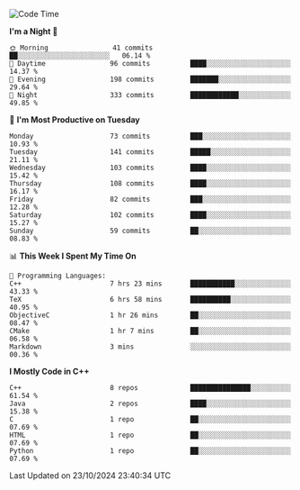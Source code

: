 <!--START_SECTION:waka-->
![Code Time](http://img.shields.io/badge/Code%20Time-117%20hrs%2050%20mins-blue)

**I'm a Night 🦉** 

```text
🌞 Morning                41 commits          ██░░░░░░░░░░░░░░░░░░░░░░░   06.14 % 
🌆 Daytime                96 commits          ████░░░░░░░░░░░░░░░░░░░░░   14.37 % 
🌃 Evening                198 commits         ███████░░░░░░░░░░░░░░░░░░   29.64 % 
🌙 Night                  333 commits         ████████████░░░░░░░░░░░░░   49.85 % 
```
📅 **I'm Most Productive on Tuesday** 

```text
Monday                   73 commits          ███░░░░░░░░░░░░░░░░░░░░░░   10.93 % 
Tuesday                  141 commits         █████░░░░░░░░░░░░░░░░░░░░   21.11 % 
Wednesday                103 commits         ████░░░░░░░░░░░░░░░░░░░░░   15.42 % 
Thursday                 108 commits         ████░░░░░░░░░░░░░░░░░░░░░   16.17 % 
Friday                   82 commits          ███░░░░░░░░░░░░░░░░░░░░░░   12.28 % 
Saturday                 102 commits         ████░░░░░░░░░░░░░░░░░░░░░   15.27 % 
Sunday                   59 commits          ██░░░░░░░░░░░░░░░░░░░░░░░   08.83 % 
```


📊 **This Week I Spent My Time On** 

```text
💬 Programming Languages: 
C++                      7 hrs 23 mins       ███████████░░░░░░░░░░░░░░   43.33 % 
TeX                      6 hrs 58 mins       ██████████░░░░░░░░░░░░░░░   40.95 % 
ObjectiveC               1 hr 26 mins        ██░░░░░░░░░░░░░░░░░░░░░░░   08.47 % 
CMake                    1 hr 7 mins         ██░░░░░░░░░░░░░░░░░░░░░░░   06.58 % 
Markdown                 3 mins              ░░░░░░░░░░░░░░░░░░░░░░░░░   00.36 % 
```

**I Mostly Code in C++** 

```text
C++                      8 repos             ███████████████░░░░░░░░░░   61.54 % 
Java                     2 repos             ████░░░░░░░░░░░░░░░░░░░░░   15.38 % 
C                        1 repo              ██░░░░░░░░░░░░░░░░░░░░░░░   07.69 % 
HTML                     1 repo              ██░░░░░░░░░░░░░░░░░░░░░░░   07.69 % 
Python                   1 repo              ██░░░░░░░░░░░░░░░░░░░░░░░   07.69 % 
```




 Last Updated on 23/10/2024 23:40:34 UTC
<!--END_SECTION:waka-->
